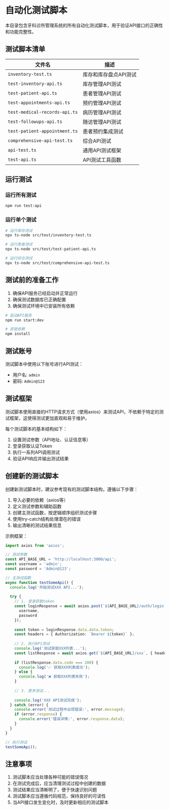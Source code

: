 # 自动化测试脚本

本目录包含牙科诊所管理系统的所有自动化测试脚本，用于验证API接口的正确性和功能完整性。

## 测试脚本清单

| 文件名 | 描述 |
|------|------|
| `inventory-test.ts` | 库存和库存盘点API测试 |
| `test-inventory-api.ts` | 库存管理API测试 |
| `test-patient-api.ts` | 患者管理API测试 |
| `test-appointments-api.ts` | 预约管理API测试 |
| `test-medical-records-api.ts` | 病历管理API测试 |
| `test-followups-api.ts` | 随访管理API测试 |
| `test-patient-appointment.ts` | 患者预约集成测试 |
| `comprehensive-api-test.ts` | 综合API测试 |
| `api-test.ts` | 通用API测试框架 |
| `test-api.ts` | API测试工具函数 |

## 运行测试

### 运行所有测试

```bash
npm run test:api
```

### 运行单个测试

```bash
# 运行库存测试
npx ts-node src/test/inventory-test.ts

# 运行患者测试
npx ts-node src/test/test-patient-api.ts

# 运行综合测试
npx ts-node src/test/comprehensive-api-test.ts
```

## 测试前的准备工作

1. 确保API服务已经启动并正常运行
2. 确保测试数据库已正确配置
3. 确保测试环境中已安装所有依赖

```bash
# 启动API服务
npm run start:dev

# 安装依赖
npm install
```

## 测试账号

测试脚本中使用以下账号进行API测试：

- 用户名: `admin`
- 密码: `Admin@123`

## 测试框架

测试脚本使用直接的HTTP请求方式（使用axios）来测试API，不依赖于特定的测试框架，这使得测试更加直观和易于维护。

每个测试脚本的基本结构如下：

1. 设置测试参数（API地址、认证信息等）
2. 登录获取认证Token
3. 执行一系列API调用测试
4. 验证API响应并输出测试结果

## 创建新的测试脚本

创建新测试脚本时，建议参考现有的测试脚本结构，遵循以下步骤：

1. 导入必要的依赖（axios等）
2. 定义测试参数和辅助函数
3. 创建主测试函数，按逻辑顺序组织测试步骤
4. 使用try-catch结构处理潜在的错误
5. 输出清晰的测试结果信息

示例框架：

```typescript
import axios from 'axios';

// 测试参数
const API_BASE_URL = 'http://localhost:3000/api';
const username = 'admin';
const password = 'Admin@123';

// 主测试函数
async function testSomeApi() {
  console.log('开始测试XXX API...');
  
  try {
    // 1. 登录获取token
    const loginResponse = await axios.post(`${API_BASE_URL}/auth/login`, {
      username,
      password
    });
    
    const token = loginResponse.data.data.token;
    const headers = { Authorization: `Bearer ${token}` };
    
    // 2. 执行API测试
    console.log('测试获取XXX列表...');
    const listResponse = await axios.get(`${API_BASE_URL}/xxx`, { headers });
    
    if (listResponse.data.code === 200) {
      console.log('✅ 获取XXX列表成功');
    } else {
      console.log('❌ 获取XXX列表失败');
    }
    
    // 3. 更多测试...
    
    console.log('XXX API测试完成');
  } catch (error) {
    console.error('测试过程中出现错误:', error.message);
    if (error.response) {
      console.error('错误详情:', error.response.data);
    }
  }
}

// 执行测试
testSomeApi();
```

## 注意事项

1. 测试脚本应当处理各种可能的错误情况
2. 在测试完成后，应当清理测试过程中创建的数据
3. 测试结果应当清晰明了，便于快速识别问题
4. 测试脚本应当遵循代码规范，保持良好的可读性
5. 当API接口发生变化时，及时更新相应的测试脚本 